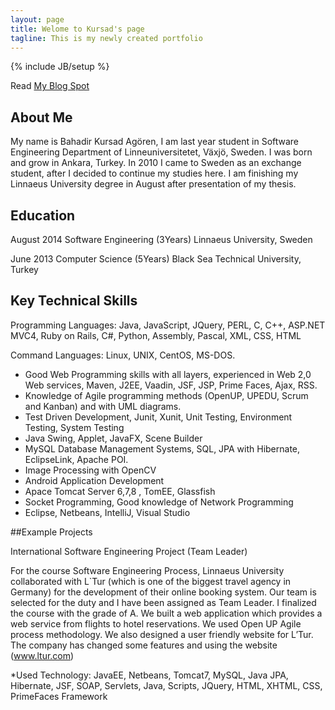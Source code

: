 ```yaml
---
layout: page
title: Welome to Kursad's page 
tagline: This is my newly created portfolio
---
```

{% include JB/setup %}

Read [My Blog Spot](http://publicabstract.plogspot.se)



## About Me

My name is Bahadir Kursad Agören, I am last year student in Software Engineering Department of
Linneuniversitetet, Växjö, Sweden. I was born and grow in Ankara, Turkey. In 2010 I came to Sweden as an
exchange student, after I decided to continue my studies here. I am finishing my Linnaeus University degree in
August after presentation of my thesis.

## Education

August 2014      Software Engineering (3Years) Linnaeus University, Sweden 

June   2013      Computer Science (5Years) Black Sea Technical University, Turkey

## Key Technical Skills

Programming Languages: Java, JavaScript, JQuery, PERL, C, C++, ASP.NET MVC4, Ruby on Rails, C#, Python, Assembly, Pascal, XML, CSS, HTML

Command Languages: Linux, UNIX, CentOS, MS-DOS.

* Good Web Programming skills with all layers, experienced in Web 2,0 Web services, Maven, J2EE, Vaadin, JSF,  JSP,  Prime Faces, Ajax, RSS.
* Knowledge of Agile programming methods (OpenUP, UPEDU, Scrum and Kanban) and with UML diagrams.
* Test Driven Development, Junit, Xunit, Unit Testing, Environment Testing, System Testing
* Java Swing, Applet, JavaFX, Scene Builder
* MySQL Database Management Systems, SQL, JPA with Hibernate, EclipseLink, Apache POI.
* Image Processing with OpenCV
* Android Application Development
* Apace Tomcat Server 6,7,8 , TomEE, Glassfish
* Socket Programming, Good knowledge of Network Programming
* Eclipse, Netbeans, IntelliJ, Visual Studio

##Example Projects

International Software Engineering Project (Team Leader)

For the course Software Engineering Process, Linnaeus University collaborated with L`Tur (which is one of the biggest travel agency in Germany) for the development of their online booking system. Our team is selected for the duty and I have been assigned as Team Leader. I finalized the course with the grade of A. 
We built a web application which provides a web service from flights to hotel reservations. We used Open UP Agile process methodology. We also designed a user friendly website for L’Tur. The company has changed some features and using the website (www.ltur.com) 

*Used Technology: JavaEE, Netbeans, Tomcat7, MySQL, Java JPA, Hibernate, JSF, SOAP, Servlets, 
Java, Scripts, JQuery, HTML, XHTML, CSS, PrimeFaces Framework



  




